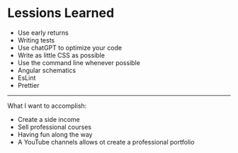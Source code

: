 <!--
date=2023-03-25
topic=Docker
summary=Gives step-by-step instructions for containerizing Postgres database.
-->
# Lessions Learned

- Use early returns
- Writing tests
- Use chatGPT to optimize your code
- Write as little CSS as possible
- Use the command line whenever possible
- Angular schematics
- EsLint
- Prettier

---

What I want to accomplish:
- Create a side income
- Sell professional courses
- Having fun along the way
- A YouTube channels allows ot create a professional portfolio


